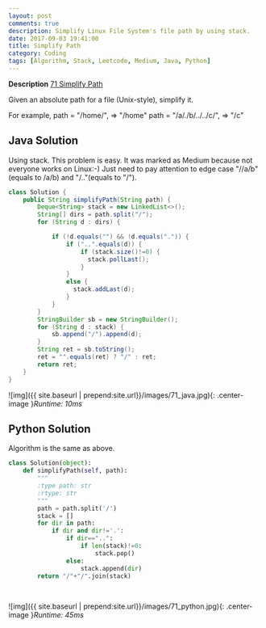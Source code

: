 ```yaml
---
layout: post
comments: true
description: Simplify Linux File System's file path by using stack.
date: 2017-09-03 19:41:00
title: Simplify Path
category: Coding
tags: [Algorithm, Stack, Leetcode, Medium, Java, Python]
---
```


**Description**
[71 Simplify Path](https://leetcode.com/problems/simplify-path/description/)

Given an absolute path for a file (Unix-style), simplify it.

For example,
path = "/home/", => "/home"
path = "/a/./b/../../c/", => "/c"


## Java Solution
Using stack. 
This problem is easy. It was marked as Medium because not everyone works on Linux:-)
Just need to pay attention to edge case "//a/b"(equals to /a/b) and "/.."(equals to "/").


```java
class Solution {
    public String simplifyPath(String path) {
        Deque<String> stack = new LinkedList<>();
        String[] dirs = path.split("/");
        for (String d : dirs) {

            if (!d.equals("") && !d.equals(".")) {
                if ("..".equals(d)) {
                    if (stack.size()!=0) {
                      stack.pollLast();  
                    }
                }
                else {
                  stack.addLast(d);  
                }
            }
        }
        StringBuilder sb = new StringBuilder();
        for (String d : stack) {
            sb.append("/").append(d);
        }
        String ret = sb.toString();
        ret = "".equals(ret) ? "/" : ret;
        return ret;
    }
}

```

![img]({{ site.baseurl | prepend:site.url}}/images/71_java.jpg){: .center-image }*Runtime: 10ms*

## Python Solution
Algorithm is the same as above.

```python
class Solution(object):
    def simplifyPath(self, path):
        """
        :type path: str
        :rtype: str
        """
        path = path.split('/')
        stack = []
        for dir in path:
            if dir and dir!='.':
                if dir=="..":
                    if len(stack)!=0:
                        stack.pop()
                else:
                    stack.append(dir)
        return "/"+"/".join(stack)
                
        
```

![img]({{ site.baseurl | prepend:site.url}}/images/71_python.jpg){: .center-image }*Runtime: 45ms*


